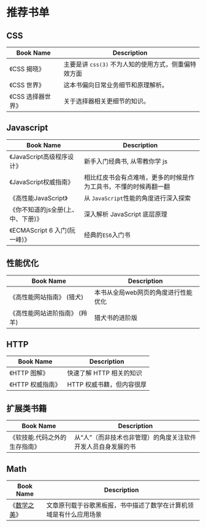 # 推荐书单

## CSS

| Book Name          | Description                                          |
| ------------------ | ---------------------------------------------------- |
| 《CSS 揭晓》       | 主要是讲 `css(3)` 不为人知的使用方式，侧重偏特效方面 |
| 《CSS 世界》       | 这本书偏向日常业务细节和原理解析。                   |
| 《CSS 选择器世界》 | 关于选择器相关更细节的知识。                         |

## Javascript

| Book Name                          | Description                                                      |
| ---------------------------------- | ---------------------------------------------------------------- |
| 《JavaScript高级程序设计》         | 新手入门经典书, 从零教你学 js                                    |
| 《JavaScript权威指南》             | 相比红皮书会有点难啃，更多的时候是作为工具书，不懂的时候再翻一翻 |
| 《高性能JavaScript》               | 从 `JavaScript`性能的角度进行深入探索                            |
| 《你不知道的js全册(上、中、下册)》 | 深入解析 JavaScript 底层原理                                     |
| 《ECMAScript 6 入门(阮一峰)》      | 经典的`ES6`入门书                                                |

## 性能优化

| Book Name                 | Description                         |
| ------------------------- | ----------------------------------- |
| 《高性能网站指南》 (猎犬)     | 本书从全局web网页的角度进行性能优化 |
| 《高性能网站进阶指南》 (羚羊) | 猎犬书的进阶版                      |

## HTTP

| Book Name     | Description               |
| ------------- | ------------------------- |
| 《HTTP 图解》     | 快速了解 HTTP 相关的知识  |
| 《HTTP 权威指南》 | HTTP 权威书籍，但内容很厚 |

## 扩展类书籍

| Book Name                 | Description                                                  |
| ------------------------- | ------------------------------------------------------------ |
| 《软技能.代码之外的生存指南》 | 从“人”（而非技术也非管理）的角度关注软件开发人员自身发展的书 |

## Math

| Book Name                                                 | Description                                                        |
| --------------------------------------------------------- | ------------------------------------------------------------------ |
| 《[数学之美](https://book.douban.com/subject/10750155/)》 | 文章原刊载于谷歌黑板报，书中描述了数学在计算机领域是有什么应用场景 |
